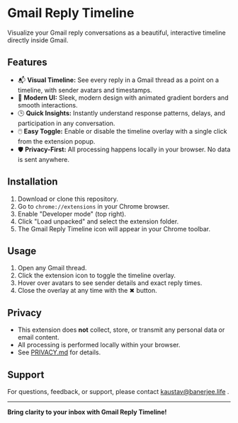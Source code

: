 # Gmail Reply Timeline

Visualize your Gmail reply conversations as a beautiful, interactive timeline directly inside Gmail.

## Features
- 📬 **Visual Timeline:** See every reply in a Gmail thread as a point on a timeline, with sender avatars and timestamps.
- 🎨 **Modern UI:** Sleek, modern design with animated gradient borders and smooth interactions.
- 🕒 **Quick Insights:** Instantly understand response patterns, delays, and participation in any conversation.
- 🖱️ **Easy Toggle:** Enable or disable the timeline overlay with a single click from the extension popup.
- 🛡️ **Privacy-First:** All processing happens locally in your browser. No data is sent anywhere.

## Installation
1. Download or clone this repository.
2. Go to `chrome://extensions` in your Chrome browser.
3. Enable "Developer mode" (top right).
4. Click "Load unpacked" and select the extension folder.
5. The Gmail Reply Timeline icon will appear in your Chrome toolbar.

## Usage
1. Open any Gmail thread.
2. Click the extension icon to toggle the timeline overlay.
3. Hover over avatars to see sender details and exact reply times.
4. Close the overlay at any time with the ✖ button.

## Privacy
- This extension does **not** collect, store, or transmit any personal data or email content.
- All processing is performed locally within your browser.
- See [PRIVACY.md](./PRIVACY.md) for details.

## Support
For questions, feedback, or support, please contact kaustav@banerjee.life .

---

**Bring clarity to your inbox with Gmail Reply Timeline!** 